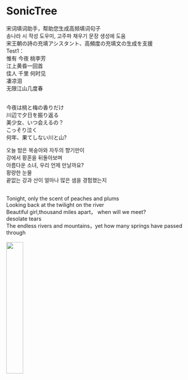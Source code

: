 # SonicTree
宋词填词助手，帮助您生成高频填词句子<br>
송나라 시 작성 도우미, 고주파 채우기 문장 생성에 도움<br>
宋王朝の詩の充填アシスタント、高頻度の充填文の生成を支援
<br>
Test1：<br>
惟有 今夜 桃李芳<br>
江上黄昏一回首<br>
佳人 千里 何时见<br>
凄凉泪<br>
无限江山几度春<br><br>

今夜は桃と梅の香りだけ<br>
川辺で夕日を振り返る<br>
美少女、いつ会えるの？<br>
こっそり泣く<br>
何年、果てしない川と山?<br>

오늘 밤은 복숭아와 자두의 향기만이<br>
강에서 황혼을 뒤돌아보며<br>
아름다운 소녀, 우리 언제 만날까요?<br>
황량한 눈물<br>
끝없는 강과 산이 얼마나 많은 샘을 경험했는지<br><br>



Tonight, only the scent of peaches and plums<br>
Looking back at the twilight on the river<br>
Beautiful girl,thousand miles apart， when will we meet?<br>
desolate tears<br>
The endless rivers and mountains，yet how many springs have passed through <br><br>
 <img src="https://github.com/Odasoken/SonicTree/blob/master/demo.png" width="30%" height="30%">
 
 <br>
